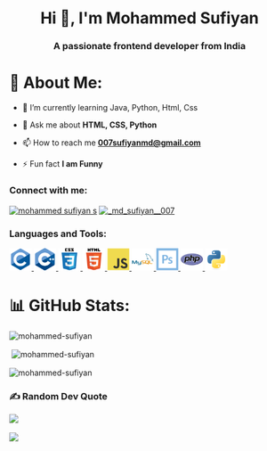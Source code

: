 <h1 align="center">Hi 👋, I'm Mohammed Sufiyan</h1>
<h3 align="center">A passionate frontend developer from India</h3>


# 💫 About Me:
- 🌱 I’m currently learning Java, Python, Html, Css
  
- 💬 Ask me about **HTML, CSS, Python**

- 📫 How to reach me **007sufiyanmd@gmail.com**

- ⚡ Fun fact **I am Funny**

<h3 align="left">Connect with me:</h3>
<p align="left">
<a href="https://linkedin.com/in/mohammed sufiyan s" target="blank"><img align="center" src="https://raw.githubusercontent.com/rahuldkjain/github-profile-readme-generator/master/src/images/icons/Social/linked-in-alt.svg" alt="mohammed sufiyan s" height="30" width="40" /></a>
<a href="https://instagram.com/_md_sufiyan__007" target="blank"><img align="center" src="https://raw.githubusercontent.com/rahuldkjain/github-profile-readme-generator/master/src/images/icons/Social/instagram.svg" alt="_md_sufiyan__007" height="30" width="40" /></a>
</p>

<h3 align="left">Languages and Tools:</h3>
<p align="left"> <a href="https://www.cprogramming.com/" target="_blank" rel="noreferrer"> <img src="https://raw.githubusercontent.com/devicons/devicon/master/icons/c/c-original.svg" alt="c" width="40" height="40"/> </a> <a href="https://www.w3schools.com/cpp/" target="_blank" rel="noreferrer"> <img src="https://raw.githubusercontent.com/devicons/devicon/master/icons/cplusplus/cplusplus-original.svg" alt="cplusplus" width="40" height="40"/> </a> <a href="https://www.w3schools.com/css/" target="_blank" rel="noreferrer"> <img src="https://raw.githubusercontent.com/devicons/devicon/master/icons/css3/css3-original-wordmark.svg" alt="css3" width="40" height="40"/> </a> <a href="https://www.w3.org/html/" target="_blank" rel="noreferrer"> <img src="https://raw.githubusercontent.com/devicons/devicon/master/icons/html5/html5-original-wordmark.svg" alt="html5" width="40" height="40"/> </a> <a href="https://developer.mozilla.org/en-US/docs/Web/JavaScript" target="_blank" rel="noreferrer"> <img src="https://raw.githubusercontent.com/devicons/devicon/master/icons/javascript/javascript-original.svg" alt="javascript" width="40" height="40"/> </a> <a href="https://www.mysql.com/" target="_blank" rel="noreferrer"> <img src="https://raw.githubusercontent.com/devicons/devicon/master/icons/mysql/mysql-original-wordmark.svg" alt="mysql" width="40" height="40"/> </a> <a href="https://www.photoshop.com/en" target="_blank" rel="noreferrer"> <img src="https://raw.githubusercontent.com/devicons/devicon/master/icons/photoshop/photoshop-line.svg" alt="photoshop" width="40" height="40"/> </a> <a href="https://www.php.net" target="_blank" rel="noreferrer"> <img src="https://raw.githubusercontent.com/devicons/devicon/master/icons/php/php-original.svg" alt="php" width="40" height="40"/> </a> <a href="https://www.python.org" target="_blank" rel="noreferrer"> <img src="https://raw.githubusercontent.com/devicons/devicon/master/icons/python/python-original.svg" alt="python" width="40" height="40"/> 
</a>
</p>


# 📊 GitHub Stats:
<p><img align="left" src="https://github-readme-stats.vercel.app/api/top-langs?username=mohammed-sufiyan&show_icons=true&locale=en&layout=compact" alt="mohammed-sufiyan" /></p><br>

<p>&nbsp;<img align="center" src="https://github-readme-stats.vercel.app/api?username=mohammed-sufiyan&show_icons=true&locale=en" alt="mohammed-sufiyan" /></p>

<p><img align="center" src="https://github-readme-streak-stats.herokuapp.com/?user=mohammed-sufiyan&" alt="mohammed-sufiyan" /></p>



### ✍️ Random Dev Quote
![](https://quotes-github-readme.vercel.app/api?type=vetical&theme=radical)



[![](https://visitcount.itsvg.in/api?id=thalha-cse&icon=1&color=0)](https://visitcount.itsvg.in)
